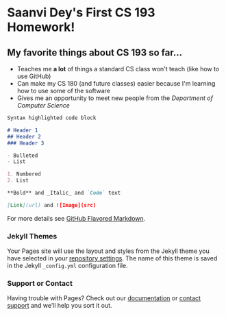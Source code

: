# Saanvi Dey's First CS 193 Homework!
## My favorite things about CS 193 so far...

- Teaches me **a lot** of things a standard CS class won't teach (like how to use GitHub)
- Can make my CS 180 (and future classes) easier because I'm learning how to use some of the software
- Gives me an opportunity to meet new people from the _Department of Computer Science_

```markdown
Syntax highlighted code block

# Header 1
## Header 2
### Header 3

- Bulleted
- List

1. Numbered
2. List

**Bold** and _Italic_ and `Code` text

[Link](url) and ![Image](src)
```

For more details see [GitHub Flavored Markdown](https://guides.github.com/features/mastering-markdown/).

### Jekyll Themes

Your Pages site will use the layout and styles from the Jekyll theme you have selected in your [repository settings](https://github.com/kalutes/CS193_Fall18_Lab1/settings). The name of this theme is saved in the Jekyll `_config.yml` configuration file.

### Support or Contact

Having trouble with Pages? Check out our [documentation](https://help.github.com/categories/github-pages-basics/) or [contact support](https://github.com/contact) and we’ll help you sort it out.
